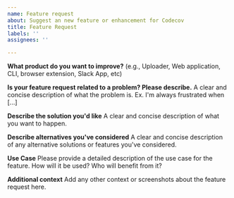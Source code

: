 ```yaml
---
name: Feature request
about: Suggest an new feature or enhancement for Codecov
title: Feature Request
labels: ''
assignees: ''

---
```


**What product do you want to improve?**
(e.g., Uploader, Web application, CLI, browser extension, Slack App, etc)

**Is your feature request related to a problem? Please describe.**
A clear and concise description of what the problem is. Ex. I'm always frustrated when [...]

**Describe the solution you'd like**
A clear and concise description of what you want to happen.

**Describe alternatives you've considered**
A clear and concise description of any alternative solutions or features you've considered.

**Use Case**
Please provide a detailed description of the use case for the feature. How will it be used? Who will benefit from it?

**Additional context**
Add any other context or screenshots about the feature request here.
